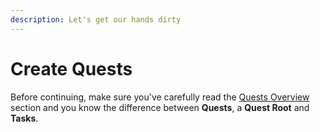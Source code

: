 ```yaml
---
description: Let's get our hands dirty
---
```


# Create Quests

Before continuing, make sure you've carefully read the [Quests Overview](quests-and-tasks.md) section and you know the difference between **Quests**, a **Quest Root** and **Tasks**.



